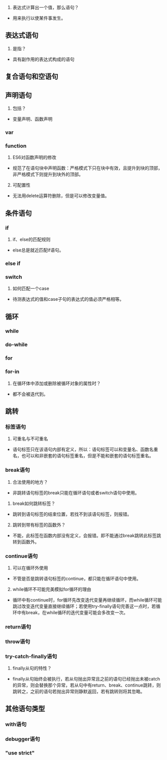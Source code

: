 1. 表达式计算出一个值，那么语句？
- 用来执行以使某件事发生。
## 表达式语句
1. 是指？
- 具有副作用的表达式构成的语句
## 复合语句和空语句
## 声明语句
1. 包括？
- 变量声明、函数声明
### var
### function
1. ES6对函数声明的修改
- 规范了在语句块中声明函数：严格模式下只在块中有效，且提升到块的顶部，非严格模式下则提升到块外的顶部。
2. 可配置性
- 无法用delete运算符删除，但是可以修改变量值。
## 条件语句
### if
1. if、else的匹配规则
- else总是就近匹配if语句。
### else if
### switch
1. 如何匹配一个case
- 待测表达式的值和case子句的表达式的值必须严格相等。
## 循环
### while
### do-while
### for
### for-in
1. 在循环体中添加或删除被循环对象的属性时？
- 都不会被迭代到。
## 跳转
### 标签语句 
1. 可重名与不可重名
- 语句标签只在该语句内部有定义，所以：语句标签可以和变量名、函数名重名，也可以和非嵌套的语句标签重名，但是不能和嵌套的语句标签重名。
### break语句
1. 合法使用的地方？
- 非跳转语句标签的break只能在循环语句或者switch语句中使用。
1. break如何跳转标签？
- 跳转到语句标签的结束位置，若找不到该语句标签，则报错。
2. 跳转到带有标签的函数外？
- 不能，此标签在函数内部没有定义，会报错。即不能通过break跳转此标签跳转到函数外。
### continue语句
1. 可以在循环外使用
- 不管是否是跳转语句标签的continue，都只能在循环语句中使用。
2. while循环不可能完美模拟for循环的理由
- 循环中有continue时，for循环先改变迭代变量再继续循环，而while循环可能跳过改变迭代变量直接继续循环；若使用try-finally语句完善这一点时，若循环中有break，在while循环的迭代变量可能会多改变一次。
### return语句
### throw语句
### try-catch-finally语句
1. finally从句的特性？
- finally从句始终会被执行，若从句抛出异常且之前的语句已经抛出未被catch的异常，则会替换那个异常，若从句中有return、break、continue跳转，则跳转之，之前的语句若抛出异常则静默返回，若有跳转则将其忽略。
## 其他语句类型
### with语句
### debugger语句
### "use strict"